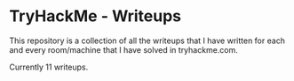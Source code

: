 # TryHackMe - Writeups
 
 This repository is a collection of all the writeups that I have written for each and every room/machine that I have solved in tryhackme.com.
 
 Currently 11 writeups.
 
